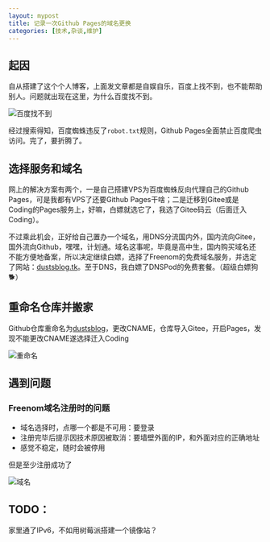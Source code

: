 ```yaml
---
layout: mypost
title: 记录一次Github Pages的域名更换
categories: [技术,杂谈,维护]
---
```


## 起因

自从搭建了这个个人博客，上面发文章都是自娱自乐，百度上找不到，也不能帮助别人。问题就出现在这里，为什么百度找不到。

![百度找不到](site-not-found.png)

经过搜索得知，百度蜘蛛违反了`robot.txt`规则，Github Pages全面禁止百度爬虫访问。完了，要折腾了。

## 选择服务和域名

网上的解决方案有两个，一是自己搭建VPS为百度蜘蛛反向代理自己的Github Pages，可是我都有VPS了还要Github Pages干啥；二是迁移到Gitee或是Coding的Pages服务上，好嘛，白嫖就选它了，我选了Gitee码云（后面迁入Coding）。

不过乘此机会，正好给自己置办一个域名，用DNS分流国内外，国内流向Gitee，国外流向Github，嘿嘿，计划通。域名这事呢，毕竟是高中生，国内购买域名还不能方便地备案，所以决定继续白嫖，选择了Freenom的免费域名服务，并选定了网站：[dustsblog.tk](https://dustblog.tk)。至于DNS，我白嫖了DNSPod的免费套餐。（超级白嫖狗🐕）

## 重命名仓库并搬家

Github仓库重命名为[dustsblog](https://github.com/chenxijun/dustsblog/)，更改CNAME，仓库导入Gitee，开启Pages，发现不能更改CNAME遂选择迁入Coding

![重命名](rename-repo.png)

## 遇到问题

### Freenom域名注册时的问题

- 域名选择时，点哪一个都是不可用：要登录
- 注册完毕后提示因技术原因被取消：要墙壁外面的IP，和外面对应的正确地址
- 感觉不稳定，随时会被停用

但是至少注册成功了

![域名](my-domanin.png)

## TODO：

家里通了IPv6，不如用树莓派搭建一个镜像站？